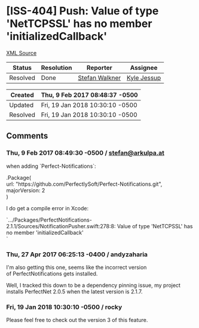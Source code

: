 # [ISS-404] Push: Value of type 'NetTCPSSL' has no member 'initializedCallback'

[XML Source](./xml/ISS-404.xml)
<p></p>





Status|Resolution|Reporter|Assignee
------|----------|--------|--------
Resolved|Done|[Stefan Walkner](stefan@arkulpa.at)|[Kyle Jessup]($kjessup)





Created|Thu, 9 Feb 2017 08:48:37 -0500
-------|--------------
Updated|Fri, 19 Jan 2018 10:30:10 -0500
Resolved|Fri, 19 Jan 2018 10:30:10 -0500


## Comments




### Thu, 9 Feb 2017 08:49:30 -0500 / stefan@arkulpa.at 

<p><p>when adding `Perfect-Notifications`:</p>

<p>        .Package(<br/>
            url: "https://github.com/PerfectlySoft/Perfect-Notifications.git",<br/>
            majorVersion: 2<br/>
        )</p>

<p>I do get a compile error in Xcode:</p>

<p>`.../Packages/PerfectNotifications-2.1.1/Sources/NotificationPusher.swift:278:8: Value of type 'NetTCPSSL' has no member 'initializedCallback'<br/>
`</p></p>


### Thu, 27 Apr 2017 06:25:13 -0400 / andyzaharia 

<p><p>I'm also getting this one, seems like the incorrect version of PerfectNotifications gets installed.</p>

<p>Well, I tracked this down to be a dependency pinning issue, my project installs PerfectNet 2.0.5 when the latest version is 2.1.7. </p></p>


### Fri, 19 Jan 2018 10:30:10 -0500 / rocky 

<p><p>Please feel free to check out the version 3 of this feature.</p></p>



